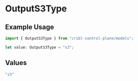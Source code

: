 # OutputS3Type

## Example Usage

```typescript
import { OutputS3Type } from "cribl-control-plane/models";

let value: OutputS3Type = "s3";
```

## Values

```typescript
"s3"
```